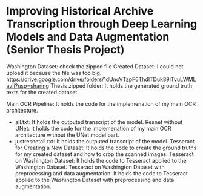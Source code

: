 # Improving Historical Archive Transcription through Deep Learning Models and Data Augmentation (Senior Thesis Project)

Washington Dataset: check the zipped file 
Created Dataset: I could not upload it because the file was too big. https://drive.google.com/drive/folders/1dUnoVTzpF6ThdlTDuk89lTvuLWMLavIi?usp=sharing
Thesis zipped folder: It holds the generated ground truth texts for the created dataset. 

Main OCR Pipeline: It holds the code for the implemenation of my main OCR architecture. 
- all.txt: It holds the outputed transcript of the model. 
Resnet without UNet: It holds the code for the implemenation of my main OCR architecture without the UNet model part.
- justresnetall.txt: It holds the outputed transcript of the model. 
Tesseract for Creating a New Dataset: It holds the code to create the ground truths for my created dataset and how to crop the scanned images.
Tesseract on Washington Dataset: It holds the code to Tesseract applied to the Washington Dataset. 
Tesseract on Washington Dataset with preprocessing and data augmentation: It holds the code to Tesseract applied to the Washington Dataset with preprocessing and data augmentation. 
